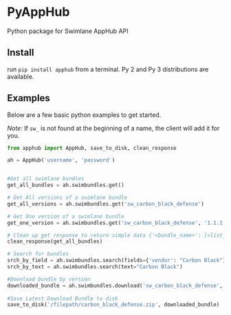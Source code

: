 # PyAppHub

Python package for Swimlane AppHub API

## Install
run `pip install apphub` from a terminal. Py 2 and Py 3 distributions are available.

## Examples

Below are a few basic python examples to get started.

*Note*: If `sw_` is not found at the beginning of a name, the client will
add it for you.

```python
from apphub import AppHub, save_to_disk, clean_response

ah = AppHub('username', 'password')


#Get all swimlane bundles
get_all_bundles = ah.swimbundles.get()

# Get All versions of a swimlane bundle
get_all_versions = ah.swimbundles.get('sw_carbon_black_defense')

# Get One version of a swimlane bundle
get_one_version = ah.swimbundles.get('sw_carbon_black_defense', '1.1.1')

# Clean up get response to return simple data {'<bundle_name>': [<list_of_versions>]}
clean_response(get_all_bundles)

# Search for bundles
srch_by_field = ah.swimbundles.search(fields={'vendor': "Carbon Black"})
srch_by_text = ah.swimbundles.search(text="Carbon Black")

#Download bundle by version
downloaded_bundle = ah.swimbundles.download('sw_carbon_black_defense', '1.1.1')
 
#Save Latest Download Bundle to disk
save_to_disk('/filepath/carbon_black_defense.zip', downloaded_bundle)
```

